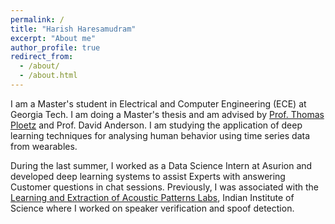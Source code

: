 ```yaml
---
permalink: /
title: "Harish Haresamudram"
excerpt: "About me"
author_profile: true
redirect_from: 
  - /about/
  - /about.html
---
```


I am a Master's student in Electrical and Computer Engineering (ECE) at Georgia Tech. I am doing a Master's thesis and am advised by [Prof. Thomas Ploetz](https://www.cc.gatech.edu/people/thomas-ploetz) and Prof. David Anderson. I am studying the application of deep learning techniques for analysing human behavior using time series data from wearables. 

During the last summer, I worked as a Data Science Intern at Asurion and developed deep learning systems to assist Experts with answering Customer questions in chat sessions. Previously, I was associated with the [Learning and Extraction of Acoustic Patterns Labs](http://leap.ee.iisc.ac.in/), Indian Institute of Science where I worked on speaker verification and spoof detection. 